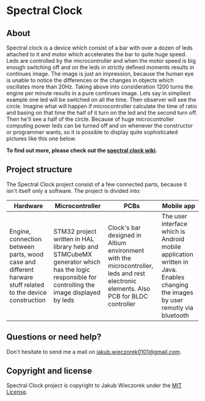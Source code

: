 # Spectral Clock

## About 
Spectral clock is a device which consist of a bar with over a dozen of leds attached to it and motor which accelerates the bar to quite huge speed. Leds are controlled by the microcontroller and when the motor speed is big enough switching off and on the leds in strictly defined moments results in continues image. The image is just an impression, because the human eye is unable to notice the differences or the changes in objects which oscillates more than 20Hz. Taking above into consideration 1200 turns the engine per minute results in a pure continues image. Lets say in simpliest example one led will be switched on all the time. Then observer will see the circle. Imagine what will happen if microcontroller calculate the time of ratio and basing on that time the half of it turn on the led and the second turn off. Then he'll see a half of the circle. Because of huge microcontroller computing power leds can be turned off and on whenever the constructor or programmer wants, so it is possible to display quite sophisticated pictures like this one below.

**To find out more, please check out the [spectral clock wiki][wiki].**

## Project structure
The Spectral Clock project consist of a few connected parts, because it isn't itself only a software. The project is divided into:

| **Hardware**     | **Microcontroller**     | **PCBs**           | **Mobile app** |
|-------------------------------------|-------------------------------|-----------------------------------|-----------------------------------|
| Engine, connection between parts, wood case and different harware stuff related to the device construction| STM32 project written in HAL library help and STMCubeMX generator which has the logic responsible for controlling the image displayed by leds| Clock's bar designed in Altium environment with the microcontroller, leds and rest electronic elements. Also PCB for BLDC controller | The user interface which is Android mobile application written in Java. Enables changing the images by user remotly via bluetooth |

## Questions or need help?
Don't hesitate to send me a mail on jakub.wieczorek0101@gmail.com.

## Copyright and license
Spectral Clock project is copyright to Jakub Wieczorek under the [MIT License](https://opensource.org/licenses/MIT).

[wiki]: https://github.com/jakubwieczorek/spectral_clock/wiki
